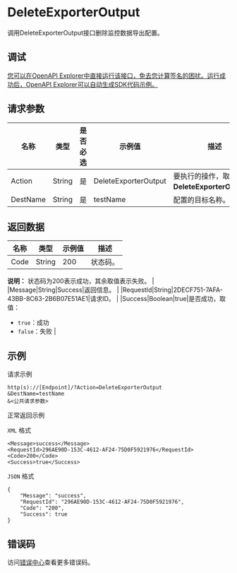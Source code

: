 # DeleteExporterOutput

调用DeleteExporterOutput接口删除监控数据导出配置。

## 调试

[您可以在OpenAPI Explorer中直接运行该接口，免去您计算签名的困扰。运行成功后，OpenAPI Explorer可以自动生成SDK代码示例。](https://api.aliyun.com/#product=Cms&api=DeleteExporterOutput&type=RPC&version=2019-01-01)

## 请求参数

|名称|类型|是否必选|示例值|描述|
|--|--|----|---|--|
|Action|String|是|DeleteExporterOutput|要执行的操作，取值：**DeleteExporterOutput**。 |
|DestName|String|是|testName|配置的目标名称。 |

## 返回数据

|名称|类型|示例值|描述|
|--|--|---|--|
|Code|String|200|状态码。

 **说明：** 状态码为200表示成功，其余取值表示失败。 |
|Message|String|Success|返回信息。 |
|RequestId|String|2DECF751-7AFA-43BB-8C63-2B6B07E51AE1|请求ID。 |
|Success|Boolean|true|是否成功，取值：

 -   `true`：成功
-   `false`：失败 |

## 示例

请求示例

```
http(s)://[Endpoint]/?Action=DeleteExporterOutput
&DestName=testName
&<公共请求参数>
```

正常返回示例

`XML` 格式

```
<Message>success</Message>
<RequestId>296AE90D-153C-4612-AF24-75D0F5921976</RequestId>
<Code>200</Code>
<Success>true</Success>
```

`JSON` 格式

```
{
	"Message": "success",
	"RequestId": "296AE90D-153C-4612-AF24-75D0F5921976",
	"Code": "200",
	"Success": true
}
```

## 错误码

访问[错误中心](https://error-center.aliyun.com/status/product/Cms)查看更多错误码。


